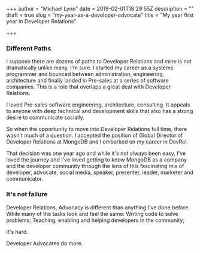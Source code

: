 +++
author = "Michael Lynn"
date = 2019-02-01T18:29:55Z
description = ""
draft = true
slug = "my-year-as-a-developer-advocate"
title = "My year first year in Developer Relations"

+++

### Different Paths

I suppose there are dozens of paths to Developer Relations and mine is not dramatically unlike many, I'm sure. I started my career as a systems programmer and bounced between administration, engineering, architecture and finally landed in Pre-sales at a series of software companies. This is a role that overlaps a great deal with Developer Relations.

I loved Pre-sales software engineering, architecture, consulting. It appeals to anyone with deep technical and development skills that also has a strong desire to communicate socially.

So when the opportunity to move into Developer Relations full time, there wasn't much of a question. I accepted the position of Global Director of Developer Relations at MongoDB and I embarked on my career in DevRel.

That decision was one year ago and while it's not always been easy, I've loved the journey and I've loved getting to know MongoDB as a company and the developer community through the lens of this fascinating mix of developer, advocate, social media, speaker, presenter, leader, marketer and communicator.

### It's not failure

Developer Relations, Advocacy is different than anything I've done before. While many of the tasks look and feel the same: Writing code to solve problems; Teaching, enabling and helping developers in the community;

It's hard.

Developer Advocates do more.



